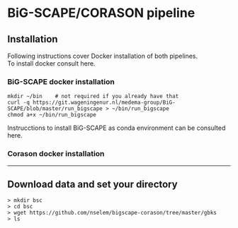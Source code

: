 # BiG-SCAPE/CORASON pipeline

## Installation
Following instructions cover Docker installation of both pipelines.    
To install docker consult here.  

### BiG-SCAPE docker installation     
`mkdir ~/bin    # not required if you already have that`  
`curl -q https://git.wageningenur.nl/medema-group/BiG-SCAPE/blob/master/run_bigscape > ~/bin/run_bigscape`  
`chmod a+x ~/bin/run_bigscape`  

Instrucctions to install BiG-SCAPE as conda environment can be consulted here.  

### Corason docker installation  
<!--
> mkdir ~/bin    # not required if you already have that  
> curl -q https://github.com/nselem/corason/blob/master/run_corason > ~/bin/run_corason  
chmod a+x ~/bin/run_corason  
-->  
----------------
## Download data and set your directory  
`> mkdir bsc`  
`> cd bsc`  
`> wget https://github.com/nselem/bigscape-corason/tree/master/gbks`  
`> ls`  
